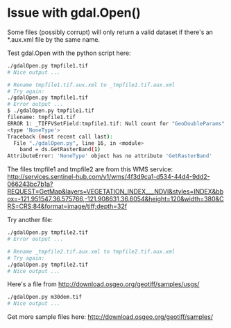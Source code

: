 # Issue with gdal.Open()

Some files (possibly corrupt) will only return a valid dataset if there's an *.aux.xml file by the same name.

Test gdal.Open with the python script here:
```bash
./gdalOpen.py tmpfile1.tif
# Nice output ...

# Rename tmpfile1.tif.aux.xml to _tmpfile1.tif.aux.xml
# Try again:
./gdalOpen.py tmpfile1.tif
# Error output ...
$ ./gdalOpen.py tmpfile1.tif
filename: tmpfile1.tif
ERROR 1: _TIFFVSetField:tmpfile1.tif: Null count for "GeoDoubleParams" (type 12, writecount -1, passcount 1)
<type 'NoneType'>
Traceback (most recent call last):
  File "./gdalOpen.py", line 16, in <module>
    band = ds.GetRasterBand(1)
AttributeError: 'NoneType' object has no attribute 'GetRasterBand'
```

The files tmpfile1 and tmpfile2 are from this WMS service:
http://services.sentinel-hub.com/v1/wms/4f3d9ca1-d534-44d4-9dd2-066243bc7b1a?REQUEST=GetMap&layers=VEGETATION_INDEX___NDVI&styles=INDEX&bbox=-121.951547,36.575766,-121.908631,36.6054&height=120&width=380&CRS=CRS:84&format=image/tiff;depth=32f

Try another file:
```bash
./gdalOpen.py tmpfile2.tif
# Error output ...

# Rename _tmpfile2.tif.aux.xml to tmpfile2.tif.aux.xml
# Try again:
./gdalOpen.py tmpfile2.tif
# Nice output ...
```

Here's a file from http://download.osgeo.org/geotiff/samples/usgs/
```bash
./gdalOpen.py m30dem.tif
# Nice output ...

```

Get more sample files here:
http://download.osgeo.org/geotiff/samples/
